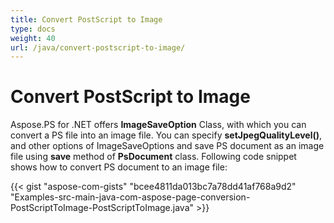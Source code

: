 ```yaml
---
title: Convert PostScript to Image
type: docs
weight: 40
url: /java/convert-postscript-to-image/
---
```


# **Convert PostScript to Image**
Aspose.PS for .NET offers **ImageSaveOption** Class, with which you can convert a PS file into an image file. You can specify **setJpegQualityLevel()**, and other options of ImageSaveOptions and save PS document as an image file using **save** method of **PsDocument** class. Following code snippet shows how to convert PS document to an image file:

{{< gist "aspose-com-gists" "bcee4811da013bc7a78dd41af768a9d2" "Examples-src-main-java-com-aspose-page-conversion-PostScriptToImage-PostScriptToImage.java" >}}
